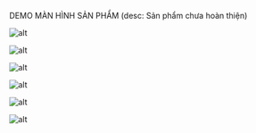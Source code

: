 DEMO MÀN HÌNH SẢN PHẨM 
(desc: Sản phẩm chưa hoàn thiện)

![alt](https://res.cloudinary.com/dohywtebw/image/upload/v1709883474/demo/7c9ead44-5924-4a34-be81-a6ba01ff4650.png)

![alt](https://res.cloudinary.com/dohywtebw/image/upload/v1709883536/demo/a64ba26f-e997-4147-8121-699ec533fcf9.png)

![alt](https://res.cloudinary.com/dohywtebw/image/upload/v1709883657/demo/b2abad28-c5fc-42d3-a1d1-d7e5fd6f17ca.png)

![alt](https://res.cloudinary.com/dohywtebw/image/upload/v1709883738/demo/a0a488a4-5202-46a3-8c01-e164d1c66e78.png)

![alt](https://github.com/ToPhamLN/music__app__ts/assets/120044730/334a43ec-9ce6-4a02-9705-a4b0104caaa3)

![alt](https://res.cloudinary.com/dohywtebw/image/upload/v1709883794/demo/f2b3447b-42e1-4db5-b49f-40a0e4166490.png)

